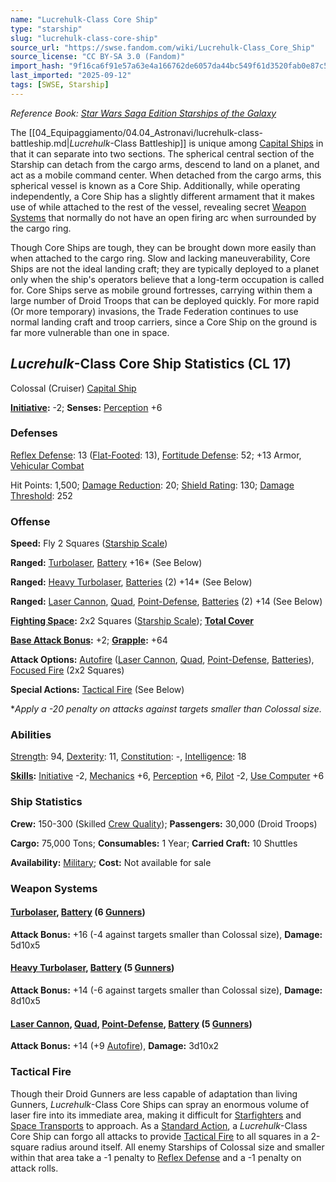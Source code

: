 ```yaml
---
name: "Lucrehulk-Class Core Ship"
type: "starship"
slug: "lucrehulk-class-core-ship"
source_url: "https://swse.fandom.com/wiki/Lucrehulk-Class_Core_Ship"
source_license: "CC BY-SA 3.0 (Fandom)"
import_hash: "9f16ca6f91e57a63e4a166762de6057da44bc549f61d3520fab0e87c585b7e3a"
last_imported: "2025-09-12"
tags: [SWSE, Starship]
---
```

*Reference Book: [Star Wars Saga Edition Starships of the Galaxy](https://swse.fandom.com/wiki/Star_Wars_Saga_Edition_Starships_of_the_Galaxy)*

The [[04_Equipaggiamento/04.04_Astronavi/lucrehulk-class-battleship.md|*Lucrehulk*-Class Battleship]] is unique among [Capital Ships](https://swse.fandom.com/wiki/Capital_Ships) in that it can separate into two sections. The spherical central section of the Starship can detach from the cargo arms, descend to land on a planet, and act as a mobile command center. When detached from the cargo arms, this spherical vessel is known as a Core Ship. Additionally, while operating independently, a Core Ship has a slightly different armament that it makes use of while attached to the rest of the vessel, revealing secret [Weapon Systems](https://swse.fandom.com/wiki/Weapon_Systems) that normally do not have an open firing arc when surrounded by the cargo ring.

Though Core Ships are tough, they can be brought down more easily than when attached to the cargo ring. Slow and lacking maneuverability, Core Ships are not the ideal landing craft; they are typically deployed to a planet only when the ship's operators believe that a long-term occupation is called for. Core Ships serve as mobile ground fortresses, carrying within them a large number of Droid Troops that can be deployed quickly. For more rapid (Or more temporary) invasions, the Trade Federation continues to use normal landing craft and troop carriers, since a Core Ship on the ground is far more vulnerable than one in space.

## *Lucrehulk*-Class Core Ship Statistics (CL 17)
Colossal (Cruiser) [Capital Ship](https://swse.fandom.com/wiki/Capital_Ship)

**[Initiative](https://swse.fandom.com/wiki/Initiative):** -2; **Senses:** [Perception](https://swse.fandom.com/wiki/Perception) +6
### Defenses
[Reflex Defense](https://swse.fandom.com/wiki/Reflex_Defense_(Vehicles)): 13 ([Flat-Footed](https://swse.fandom.com/wiki/Flat-Footed): 13), [Fortitude Defense](https://swse.fandom.com/wiki/Fortitude_Defense_(Vehicles)): 52; +13 Armor, [Vehicular Combat](https://swse.fandom.com/wiki/Vehicular_Combat)

Hit Points: 1,500; [Damage Reduction](https://swse.fandom.com/wiki/Damage_Reduction): 20; [Shield Rating](https://swse.fandom.com/wiki/Shield_Rating): 130; [Damage Threshold](https://swse.fandom.com/wiki/Damage_Threshold_(Vehicles)): 252
### Offense
**Speed:** Fly 2 Squares ([Starship Scale](https://swse.fandom.com/wiki/Starship_Scale))

**Ranged:** [Turbolaser](https://swse.fandom.com/wiki/Turbolaser), [Battery](https://swse.fandom.com/wiki/Battery) +16* (See Below)

**Ranged:** [Heavy Turbolaser](https://swse.fandom.com/wiki/Heavy_Turbolaser), [Batteries](https://swse.fandom.com/wiki/Weapon_Batteries) (2) +14* (See Below)

**Ranged:** [Laser Cannon](https://swse.fandom.com/wiki/Laser_Cannon), [Quad](https://swse.fandom.com/wiki/Quad), [Point-Defense](https://swse.fandom.com/wiki/Point-Defense), [Batteries](https://swse.fandom.com/wiki/Weapon_Batteries) (2) +14 (See Below)

**[Fighting Space](https://swse.fandom.com/wiki/Fighting_Space):** 2x2 Squares ([Starship Scale](https://swse.fandom.com/wiki/Starship_Scale)); **[Total Cover](https://swse.fandom.com/wiki/Total_Cover)**

**[Base Attack Bonus](https://swse.fandom.com/wiki/Base_Attack_Bonus):** +2; **[Grapple](https://swse.fandom.com/wiki/Grapple):** +64

**Attack Options:** [Autofire](https://swse.fandom.com/wiki/Autofire_(Vehicle_Combat)) ([Laser Cannon](https://swse.fandom.com/wiki/Laser_Cannon), [Quad](https://swse.fandom.com/wiki/Quad), [Point-Defense](https://swse.fandom.com/wiki/Point-Defense), [Batteries](https://swse.fandom.com/wiki/Weapon_Batteries)), [Focused Fire](https://swse.fandom.com/wiki/Focused_Fire) (2x2 Squares)

**Special Actions:** [Tactical Fire](https://swse.fandom.com/wiki/Tactical_Fire) (See Below)

**Apply a -20 penalty on attacks against targets smaller than Colossal size.*
### Abilities
[Strength](https://swse.fandom.com/wiki/Strength): 94, [Dexterity](https://swse.fandom.com/wiki/Dexterity): 11, [Constitution](https://swse.fandom.com/wiki/Constitution): -, [Intelligence](https://swse.fandom.com/wiki/Intelligence): 18

**[Skills](https://swse.fandom.com/wiki/Skills):** [Initiative](https://swse.fandom.com/wiki/Initiative) -2, [Mechanics](https://swse.fandom.com/wiki/Mechanics) +6, [Perception](https://swse.fandom.com/wiki/Perception) +6, [Pilot](https://swse.fandom.com/wiki/Pilot) -2, [Use Computer](https://swse.fandom.com/wiki/Use_Computer) +6
### Ship Statistics
**Crew:** 150-300 (Skilled [Crew Quality](https://swse.fandom.com/wiki/Crew_Quality)); **Passengers:** 30,000 (Droid Troops)

**Cargo:** 75,000 Tons; **Consumables:** 1 Year; **Carried Craft:** 10 Shuttles

**Availability:** [Military](https://swse.fandom.com/wiki/Military); **Cost:** Not available for sale
### Weapon Systems
#### **[Turbolaser](https://swse.fandom.com/wiki/Turbolaser), [Battery](https://swse.fandom.com/wiki/Weapon_Batteries) (6 [Gunners](https://swse.fandom.com/wiki/Gunners))**
**Attack Bonus:** +16 (-4 against targets smaller than Colossal size), **Damage:** 5d10x5
#### **[Heavy Turbolaser](https://swse.fandom.com/wiki/Heavy_Turbolaser), [Battery](https://swse.fandom.com/wiki/Weapon_Batteries) (5 [Gunners](https://swse.fandom.com/wiki/Gunners))**
**Attack Bonus:** +14 (-6 against targets smaller than Colossal size), **Damage:** 8d10x5
#### **[Laser Cannon](https://swse.fandom.com/wiki/Laser_Cannon), [Quad](https://swse.fandom.com/wiki/Quad), [Point-Defense](https://swse.fandom.com/wiki/Point-Defense), [Battery](https://swse.fandom.com/wiki/Weapon_Batteries) (5 [Gunners](https://swse.fandom.com/wiki/Gunners))**
**Attack Bonus:** +14 (+9 [Autofire](https://swse.fandom.com/wiki/Autofire_(Vehicle_Combat))), **Damage:** 3d10x2
### Tactical Fire
Though their Droid Gunners are less capable of adaptation than living Gunners, *Lucrehulk*-Class Core Ships can spray an enormous volume of laser fire into its immediate area, making it difficult for [Starfighters](https://swse.fandom.com/wiki/Starfighters) and [Space Transports](https://swse.fandom.com/wiki/Space_Transports) to approach. As a [Standard Action](https://swse.fandom.com/wiki/Standard_Action), a *Lucrehulk*-Class Core Ship can forgo all attacks to provide [Tactical Fire](https://swse.fandom.com/wiki/Tactical_Fire) to all squares in a 2-square radius around itself. All enemy Starships of Colossal size and smaller within that area take a -1 penalty to [Reflex Defense](https://swse.fandom.com/wiki/Reflex_Defense) and a -1 penalty on attack rolls.